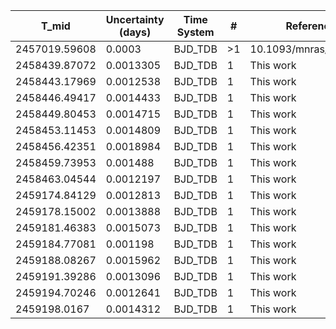 |T_mid        |Uncertainty (days)|Time System|#  |Reference                             |
|-------------|------------------|-----------|---|--------------------------------------|
|2457019.59608|0.0003            |BJD_TDB    |>1 |10.1093/mnras/stw3005                 |
|2458439.87072|0.0013305         |BJD_TDB    |1  |This work                             |
|2458443.17969|0.0012538         |BJD_TDB    |1  |This work                             |
|2458446.49417|0.0014433         |BJD_TDB    |1  |This work                             |
|2458449.80453|0.0014715         |BJD_TDB    |1  |This work                             |
|2458453.11453|0.0014809         |BJD_TDB    |1  |This work                             |
|2458456.42351|0.0018984         |BJD_TDB    |1  |This work                             |
|2458459.73953|0.001488          |BJD_TDB    |1  |This work                             |
|2458463.04544|0.0012197         |BJD_TDB    |1  |This work                             |
|2459174.84129|0.0012813         |BJD_TDB    |1  |This work                             |
|2459178.15002|0.0013888         |BJD_TDB    |1  |This work                             |
|2459181.46383|0.0015073         |BJD_TDB    |1  |This work                             |
|2459184.77081|0.001198          |BJD_TDB    |1  |This work                             |
|2459188.08267|0.0015962         |BJD_TDB    |1  |This work                             |
|2459191.39286|0.0013096         |BJD_TDB    |1  |This work                             |
|2459194.70246|0.0012641         |BJD_TDB    |1  |This work                             |
|2459198.0167 |0.0014312         |BJD_TDB    |1  |This work                             |
